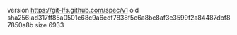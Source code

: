 version https://git-lfs.github.com/spec/v1
oid sha256:ad317ff85a0501e68c9a6edf7838f5e6a8bc8af3e3599f2a84487dbf87850a8b
size 6933
